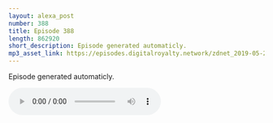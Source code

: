 ```yaml
---
layout: alexa_post
number: 388
title: Episode 388
length: 862920
short_description: Episode generated automaticly.
mp3_asset_link: https://episodes.digitalroyalty.network/zdnet_2019-05-22_01-00-05.mp3
---
```


Episode generated automaticly.

<audio controls>
    <source src="{{ page.mp3_asset_link }}" type="audio/mpeg">
</audio>